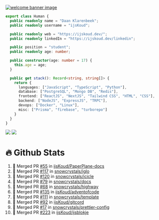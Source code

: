 <a href="https://ijskoud.dev/"><img src="https://cdn.ijskoud.dev/files/mQUav6p0z3By.jpg" alt="welcome banner image" /></a>

```ts
export class Human {
  public readonly name = "Daan Klarenbeek";
  public readonly username = "ijsKoud";

  public readonly web = "https://ijskoud.dev/";
  public readonly linkedIn = "https://ijskoud.dev/linkedin";

  public position = "student";
  public readonly age: number;

  public constructor(age: number = 17) {
    this.age = age;
  }

  public get stack(): Record<string, string[]> {
    return {
      languages: ["JavaScript", "TypeScript", "Python"],
      database: ["PostgreSQL", "Mongo DB", "Redis"],
      frontend: ["ReactJS", "NextJS", "Tailwind CSS", "HTML", "CSS"],
      backend: ["NodeJS", "ExpressJS", "TRPC"],
      devops: ["Docker", "Linux"],
      misc: ["Prisma", "firebase", "turborepo"]
    }
  }
}
```

<div>
  <img src="https://github-readme-stats.vercel.app/api/top-langs?username=ijsKoud&cache_seconds=1800&layout=compact&hide_border=true&hide_rank=true&show_icons=true&theme=dark&title_color=ffffff&hide_border=true&locale=en" />
  <img src="https://github-readme-stats.vercel.app/api?username=ijsKoud&cache_seconds=1800&hide_border=true&hide_rank=true&show_icons=true&theme=dark&title_color=ffffff&hide_border=true&locale=en">
</div>


# 🔥 Github Stats


<!--START_SECTION:activity-->
1. 🎉 Merged PR [#55](https://github.com/ijsKoud/PaperPlane-docs/pull/55) in [ijsKoud/PaperPlane-docs](https://github.com/ijsKoud/PaperPlane-docs)
2. 🎉 Merged PR [#117](https://github.com/snowcrystals/iglo/pull/117) in [snowcrystals/iglo](https://github.com/snowcrystals/iglo)
3. 🎉 Merged PR [#120](https://github.com/snowcrystals/icicle/pull/120) in [snowcrystals/icicle](https://github.com/snowcrystals/icicle)
4. 🎉 Merged PR [#79](https://github.com/snowcrystals/docs/pull/79) in [snowcrystals/docs](https://github.com/snowcrystals/docs)
5. 🎉 Merged PR [#68](https://github.com/snowcrystals/highway/pull/68) in [snowcrystals/highway](https://github.com/snowcrystals/highway)
6. 🎉 Merged PR [#135](https://github.com/ijsKoud/adventofcode/pull/135) in [ijsKoud/adventofcode](https://github.com/ijsKoud/adventofcode)
7. 🎉 Merged PR [#111](https://github.com/snowcrystals/template/pull/111) in [snowcrystals/template](https://github.com/snowcrystals/template)
8. 🎉 Merged PR [#92](https://github.com/ijsKoud/gitcord/pull/92) in [ijsKoud/gitcord](https://github.com/ijsKoud/gitcord)
9. 🎉 Merged PR [#17](https://github.com/snowcrystals/prettier-config/pull/17) in [snowcrystals/prettier-config](https://github.com/snowcrystals/prettier-config)
10. 🎉 Merged PR [#223](https://github.com/ijsKoud/ijsblokje/pull/223) in [ijsKoud/ijsblokje](https://github.com/ijsKoud/ijsblokje)
<!--END_SECTION:activity-->

<h1 align="center" style="display:none;"></h1>
